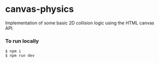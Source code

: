 # canvas-physics

Implementation of some basic 2D collision logic using the HTML canvas API.

### To run locally
```
$ npm i
$ npm run dev
```
